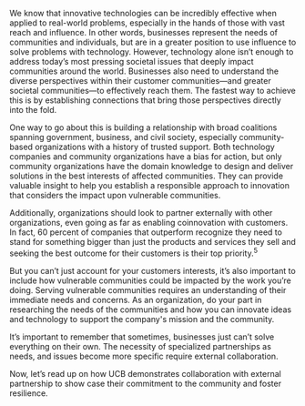 We know that innovative technologies can be incredibly effective when applied to real-world problems, especially in the hands of those with vast reach and influence. In other words, businesses represent the needs of communities and individuals, but are in a greater position to use influence to solve problems with technology. However, technology alone isn’t enough to address today’s most pressing societal issues that deeply impact communities around the world. Businesses also need to understand the diverse perspectives within their customer communities—and greater societal communities—to effectively reach them. The fastest way to achieve this is by establishing connections that bring those perspectives directly into the fold.

One way to go about this is building a relationship with broad coalitions spanning government, business, and civil society, especially community-based organizations with a history of trusted support. Both technology companies and community organizations have a bias for action, but only community organizations have the domain knowledge to design and deliver solutions in the best interests of affected communities. They can provide valuable insight to help you establish a responsible approach to innovation that considers the impact upon vulnerable communities.

Additionally, organizations should look to partner externally with other organizations, even going as far as enabling coinnovation with customers. In fact, 60 percent of companies that outperform recognize they need to stand for something bigger than just the products and services they sell and seeking the best outcome for their customers is their top priority.<sup>5</sup>

But you can’t just account for your customers interests, it’s also important to include how vulnerable communities could be impacted by the work you’re doing. Serving vulnerable communities requires an understanding of their immediate needs and concerns. As an organization, do your part in researching the needs of the communities and how you can innovate ideas and technology to support the company's mission and the community.

It’s important to remember that sometimes, businesses just can’t solve everything on their own. The necessity of specialized partnerships as needs, and issues become more specific require external collaboration.

Now, let’s read up on how UCB demonstrates collaboration with external partnership to show case their commitment to the community and foster resilience.
